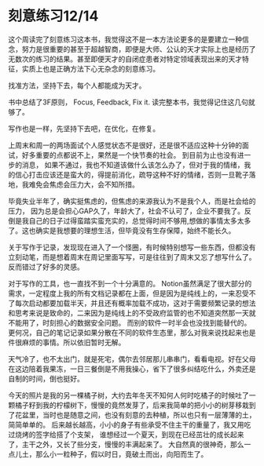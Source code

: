 # 刻意练习12/14

这个周读完了刻意练习这本书，我觉得这不是一本方法论更多的是要建立一种信念，努力是很重要的甚至于超越智商，即便是大师、公认的天才实际上也是经历了无数次的练习的结果。甚至即便天才的自闭症患者对特定领域表现出来的天才特征，实质上也是正确方法下心无杂念的刻意练习。

找准方法，坚持下去，每个人都能成为天才。

书中总结了3F原则， Focus, Feedback, Fix it. 读完整本书，我觉得记住这几句就够了。

写作也是一样，先坚持下去吧，在优化，在修复。

上周末和周一的两场面试个人感觉状态不是很好，还是很不适应这种十分钟的面试，好多重要的点都说不上，果然是一个快节奏的社会。 到目前为止也没有进一步的消息， 如果不通过，我也不知道该做什么该怎么办了，但对于我的情绪，我的信心打击应该还是蛮大的，得提前消化，疏导这种不好的情绪，否则一旦靴子落地，我难免会焦虑会压力大，会不知所措。

毕竟失业半年了，确实挺焦虑的，但焦虑的来源我认为不是我个人，而是社会给的压力， 因为总是会担心GAP久了，年龄大了，社会不认可了，企业不要我了。反倒是我自己的日子过得蛮踏实蛮充实的，总觉得时间不够用,想做的事情太多太多了。这也确实是我想要的理想生活，但毕竟没有生存保障，始终不能长久。

关于写作于记录，发现现在进入了一个怪圈，有时候特别想写一些东西，但都没有立刻动笔，而是想着周末在周记里面写写，可是往往到了周末又忘了想写什么了。反而错过了好多的灵感。

对于写作的工具，也一直找不到一个十分满意的。 Notion虽然满足了很大部分的需求，一定程度上我的所有文档记录都在上面，但是因为是纯线上的，一来忍受不了每次启动都要加载半天，并且还有概率加载不成功，这对于需要频繁记录的想法和思考来说是致命的，二来因为是纯线上的不受政府监管的也不知道突然那一天就不能用了，时刻担心的数据安全问题。 而别的软件一时半会也没找到能替代的。 更何况，自己的笔记记录如果分散在不同的软件生态里，那么对我来说找起来也是件很麻烦的事情。所以依旧暂时无解。

天气冷了，也不太出门，就是死宅，偶尔去邻居那儿串串门，看看电视。好在父母在这边陪着我果冻，一日三餐倒是不用我操心，省下了很多纠结吃什么，外卖还是自制的时间，倒也挺好。

今天的照片是我的另一棵橘子树，大约去年冬天不知何人何时吃橘子的时候吐了一颗橘子籽到我的柠檬树下，慢慢的竟然发芽了，后来我简单的把小小的树芽移栽到了花盆里，当时也是随意之间，也没有刻意的去种植，所以也只有一层薄薄的土，简简单单的。 后来越长越高，小小的身子有些承受不住主干的重量了，我又用吃过烧烤的签字给搭了个支架， 谁想经过一个夏天，到现在已经茁壮的成长起来了，主干之外，又长了些分支，慢慢的丰满起来了。 大自然真的很神奇，那么一点儿土，那么小一粒种子，假以时日，竟破土而出，向阳而生了。